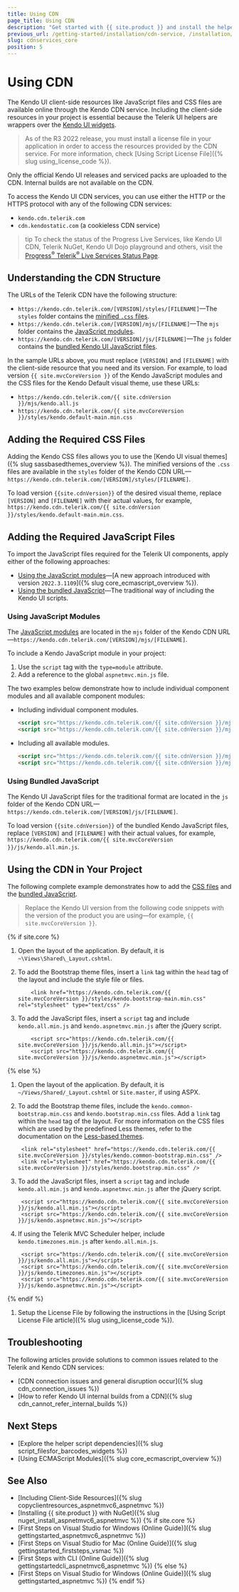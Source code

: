 ```yaml
---
title: Using CDN
page_title: Using CDN
description: "Get started with {{ site.product }} and install the helpers by using the Telerik UI CDN services."
previous_url: /getting-started/installation/cdn-service, /installation/cdn-service, /installation-mvc/adding-client-side-resources/cdn-service
slug: cdnservices_core
position: 5
---
```


# Using CDN

The Kendo UI client-side resources like JavaScript files and CSS files are available online through the Kendo CDN service. Including the client-side resources in your project is essential because the Telerik UI helpers are wrappers over the [Kendo UI widgets](https://docs.telerik.com/kendo-ui/intro/first-steps).

> As of the R3 2022 release, you must install a license file in your application in order to access the resources provided by the CDN service. For more information, check [Using Script License File]({% slug using_license_code %}).

Only the official Kendo UI releases and serviced packs are uploaded to the CDN. Internal builds are not available on the CDN.

To access the Kendo UI CDN services, you can use either the HTTP or the HTTPS protocol with any of the following CDN services:

* `kendo.cdn.telerik.com`
* `cdn.kendostatic.com` (a cookieless CDN service)

>tip To check the status of the Progress Live Services, like Kendo UI CDN, Telerik NuGet, Kendo UI Dojo playground and others, visit the [Progress<sup>®</sup> Telerik<sup>®</sup> Live Services Status Page](http://status.telerik.com/).

## Understanding the CDN Structure

The URLs of the Telerik CDN have the following structure:

* `https://kendo.cdn.telerik.com/[VERSION]/styles/[FILENAME]`&mdash;The `styles` folder contains the [minified `.css` files](#adding-the-required-css-files).
* `https://kendo.cdn.telerik.com/[VERSION]/mjs/[FILENAME]`&mdash;The `mjs` folder contains the [JavaScript modules](#using-javascript-modules).
* `https://kendo.cdn.telerik.com/[VERSION]/js/[FILENAME]`&mdash;The `js` folder contains the [bundled Kendo UI JavaScript files](#using-bundled-javascript).

In the sample URLs above, you must replace `[VERSION]` and `[FILENAME]` with the client-side resource that you need and its version. For example, to load version `{{ site.mvcCoreVersion }}` of the Kendo JavaScript modules and the CSS files for the Kendo Default visual theme, use these URLs:

* `https://kendo.cdn.telerik.com/{{ site.cdnVersion }}/mjs/kendo.all.js`
* `https://kendo.cdn.telerik.com/{{ site.mvcCoreVersion }}/styles/kendo.default-main.min.css`

## Adding the Required CSS Files

Adding the Kendo CSS files allows you to use the [Kendo UI visual themes]({% slug sassbasedthemes_overview %}). The minified versions of the `.css` files are available in the `styles` folder of the Kendo CDN URL&mdash;`https://kendo.cdn.telerik.com/[VERSION]/styles/[FILENAME]`.

To load version `{{site.cdnVersion}}` of the desired visual theme, replace `[VERSION]` and `[FILENAME]` with their actual values, for example, `https://kendo.cdn.telerik.com/{{ site.cdnVersion }}/styles/kendo.default-main.min.css`.

## Adding the Required JavaScript Files

To import the JavaScript files required for the Telerik UI components, apply either of the following approaches:

 * [Using the JavaScript modules](#using-javascript-modules)—[A new approach introduced with version `2022.3.1109`]({% slug core_ecmascript_overview %}).
 * [Using the bundled JavaScript](#using-bundled-javascript)—The traditional way of including the Kendo UI scripts.

### Using JavaScript Modules

The [JavaScript modules](https://developer.mozilla.org/en-US/docs/Web/JavaScript/Guide/Modules) are located in the `mjs` folder of the Kendo CDN URL&mdash;`https://kendo.cdn.telerik.com/[VERSION]/mjs/[FILENAME]`.

To include a Kendo JavaScript module in your project:

1. Use the `script` tag with the `type=module` attribute.
1. Add a reference to the global `aspnetmvc.min.js` file.

The two examples below demonstrate how to include individual component modules and all available component modules:

* Including individual component modules.

    ```html
    <script src="https://kendo.cdn.telerik.com/{{ site.cdnVersion }}/mjs/kendo.grid.js" type="module"></script> <!-- Include the Grid module. The rest of the dependencies required by the Grid will be loaded automatically. -->
    <script src="https://kendo.cdn.telerik.com/{{ site.cdnVersion }}/mjs/kendo.aspnetmvc.js" type="module"></script> <!-- Include the global `kendo.aspnetmvc.js` file. -->
    ```

* Including all available modules.

    ```html
    <script src="https://kendo.cdn.telerik.com/{{ site.cdnVersion }}/mjs/kendo.all.js" type="module"></script> <!-- Include all Kendo UI modules. -->
    <script src="https://kendo.cdn.telerik.com/{{ site.cdnVersion }}/mjs/kendo.aspnetmvc.js" type="module"></script> <!-- Include the global `kendo.aspnetmvc.js` file. -->
    ```

### Using Bundled JavaScript

The Kendo UI JavaScript files for the traditional format are located in the `js` folder of the Kendo CDN URL&mdash;`https://kendo.cdn.telerik.com/[VERSION]/js/[FILENAME]`.

To load version `{{site.cdnVersion}}` of the bundled Kendo JavaScript files, replace `[VERSION]` and `[FILENAME]` with their actual values, for example, `https://kendo.cdn.telerik.com/{{ site.mvcCoreVersion }}/js/kendo.all.min.js`.

## Using the CDN in Your Project

The following complete example demonstrates how to add the [CSS files](#adding-the-required-css-files) and the [bundled JavaScript](#using-bundled-javascript).

>Replace the Kendo UI version from the following code snippets with the version of the product you are using&mdash;for example, `{{ site.mvcCoreVersion }}`.

{% if site.core %}
1. Open the layout of the application. By default, it is `~\Views\Shared\_Layout.cshtml`.

1. To add the Bootstrap theme files, insert a `link` tag within the `head` tag of the layout and include the style file or files.

    ```
        <link href="https://kendo.cdn.telerik.com/{{ site.mvcCoreVersion }}/styles/kendo.bootstrap-main.min.css" rel="stylesheet" type="text/css" /> 
    ```

1. To add the JavaScript files, insert a `script` tag and include `kendo.all.min.js` and `kendo.aspnetmvc.min.js` after the jQuery script.

    ```
        <script src="https://kendo.cdn.telerik.com/{{ site.mvcCoreVersion }}/js/kendo.all.min.js"></script>
        <script src="https://kendo.cdn.telerik.com/{{ site.mvcCoreVersion }}/js/kendo.aspnetmvc.min.js"></script>
    ```

{% else %}
1. Open the layout of the application. By default, it is `~/Views/Shared/_Layout.cshtml` or `Site.master`, if using ASPX.

1. To add the Bootstrap theme files, include the `kendo.common-bootstrap.min.css` and `kendo.bootstrap.min.css` files. Add a `link` tag within the `head` tag of the layout. For more information on the CSS files which are used by the predefined Less themes, refer to the documentation on the [Less-based themes](https://docs.telerik.com/kendo-ui/styles-and-layout/appearance-styling).

        <link rel="stylesheet" href="https://kendo.cdn.telerik.com/{{ site.mvcCoreVersion }}/styles/kendo.common-bootstrap.min.css" />
        <link rel="stylesheet" href="https://kendo.cdn.telerik.com/{{ site.mvcCoreVersion }}/styles/kendo.bootstrap.min.css" />

1. To add the JavaScript files, insert a `script` tag and include `kendo.all.min.js` and `kendo.aspnetmvc.min.js` after the jQuery script.

        <script src="https://kendo.cdn.telerik.com/{{ site.mvcCoreVersion }}/js/kendo.all.min.js"></script>
        <script src="https://kendo.cdn.telerik.com/{{ site.mvcCoreVersion }}/js/kendo.aspnetmvc.min.js"></script>

1. If using the Telerik MVC Scheduler helper, include `kendo.timezones.min.js` after `kendo.all.min.js`.

        <script src="https://kendo.cdn.telerik.com/{{ site.mvcCoreVersion }}/js/kendo.all.min.js"></script>
        <script src="https://kendo.cdn.telerik.com/{{ site.mvcCoreVersion }}/js/kendo.timezones.min.js"></script>
        <script src="https://kendo.cdn.telerik.com/{{ site.mvcCoreVersion }}/js/kendo.aspnetmvc.min.js"></script>
{% endif %}

1. Setup the License File by following the instructions in the [Using Script License File article]({% slug using_license_code %}).

## Troubleshooting

The following articles provide solutions to common issues related to the Telerik and Kendo CDN services:

* [CDN connection issues and general disruption occur]({% slug cdn_connection_issues %})
* [How to refer Kendo UI internal builds from a CDN]({% slug cdn_cannot_refer_internal_builds %})

## Next Steps

* [Explore the helper script dependencies]({% slug script_filesfor_barcodes_widgets %})
* [Using ECMAScript Modules]({% slug core_ecmascript_overview %})
## See Also

* [Including Client-Side Resources]({% slug copyclientresources_aspnetmvc6_aspnetmvc %})
* [Installing {{ site.product }} with NuGet]({% slug nuget_install_aspnetmvc6_aspnetmvc %})
{% if site.core %}
* [First Steps on Visual Studio for Windows (Online Guide)]({% slug gettingstarted_aspnetmvc6_aspnetmvc %})
* [First Steps on Visual Studio for Mac (Online Guide)]({% slug gettingstarted_firststeps_vsmac %})
* [First Steps with CLI (Online Guide)]({% slug gettingstartedcli_aspnetmvc6_aspnetmvc %})
{% else %}
* [First Steps on Visual Studio for Windows (Online Guide)]({% slug gettingstarted_aspnetmvc %})
{% endif %}
